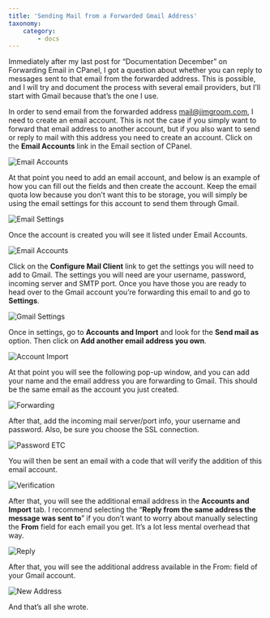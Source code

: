 ```yaml
---
title: 'Sending Mail from a Forwarded Gmail Address'
taxonomy:
    category:
        - docs
---
```


Immediately after my last post for “Documentation December” on Forwarding Email in CPanel, I got a question about whether you can reply to messages sent to that email from the forwarded address. This is possible, and I will try and document the process with several email providers, but I’ll start with Gmail because that’s the one I use.

In order to send email from the forwarded address mail@jimgroom.com, I need to create an email account. This is not the case if you simply want to forward that email address to another account, but if you also want to send or reply to mail with this address you need to create an account. Click on the **Email Accounts** link in the Email section of CPanel.

![Email Accounts](http://imgur.com/0C4LQwV.png)

At that point you need to add an email account, and below is an example of how you can fill out the fields and then create the account. Keep the email quota low because you don’t want this to be storage, you will simply be using the email settings for this account to send them through Gmail.

![Email Settings](http://imgur.com/X7Ha47r.png)

Once the account is created you will see it listed under Email Accounts.

![Email Accounts](http://imgur.com/mRdtyTU.png)

Click on the **Configure Mail Client** link to get the settings you will need to add to Gmail. The settings you will need are your username, password, incoming server and SMTP port. Once you have those you are ready to head over to the Gmail account you’re forwarding this email to and go to **Settings**.

![Gmail Settings](http://imgur.com/CPVwxBO.png)

Once in settings, go to **Accounts and Import** and look for the **Send mail as** option. Then click on **Add another email address you own**.

![Account Import](http://imgur.com/gLEmAP3.png)

At that point you will see the following pop-up window, and you can add your name and the email address you are forwarding to Gmail. This should be the same email as the account you just created.

![Forwarding](http://imgur.com/k4waOr2.png)

After that, add the incoming mail server/port info, your username and password. Also, be sure you choose the SSL connection.

![Password ETC](http://imgur.com/UvKFB6H.png)

You will then be sent an email with a code that will verify the addition of this email account.

![Verification](http://imgur.com/zwVYBkB.png)

After that, you will see the additional email address in the **Accounts and Import** tab. I recommend selecting the “**Reply from the same address the message was sent to**” if you don’t want to worry about manually selecting the **From** field for each email you get. It’s a lot less mental overhead that way.

![Reply](http://imgur.com/QKPSOQx.png)

After that, you will see the additional address available in the From: field of your Gmail account. 

![New Address](http://imgur.com/xAUFbTF.png)

And that’s all she wrote.